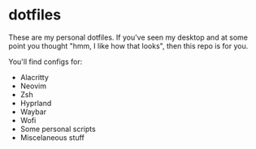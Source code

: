 # dotfiles

These are my personal dotfiles. If you've seen my desktop and at some point you thought "hmm, I like how that looks", then this repo is for you.

You'll find configs for:
- Alacritty
- Neovim
- Zsh
- Hyprland
- Waybar
- Wofi
- Some personal scripts
- Miscelaneous stuff
